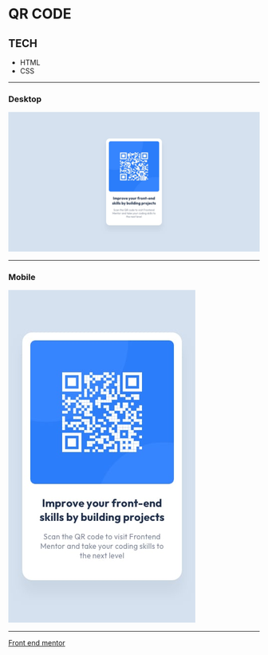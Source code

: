 # QR CODE

## TECH

* HTML
* CSS

---

### Desktop

![foto](./design/desktop-design.jpg)

---

### Mobile

![foto](./design/mobile-design.jpg)

---

[Front end mentor](https://www.frontendmentor.io)

